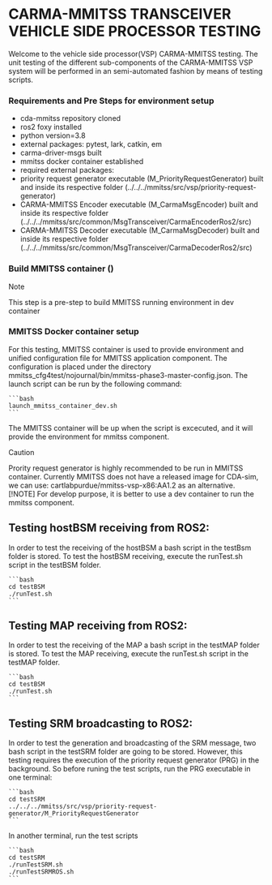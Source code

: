 # CARMA-MMITSS TRANSCEIVER VEHICLE SIDE PROCESSOR TESTING

Welcome to the vehicle side processor(VSP) CARMA-MMITSS testing. The unit testing of the different sub-components of the CARMA-MMITSS VSP system will be performed in an semi-automated fashion by means of testing scripts. 

### Requirements and Pre Steps for environment setup
* cda-mmitss repository cloned
* ros2 foxy installed 
* python version=3.8
* external packages: pytest, lark,  catkin, em
* carma-driver-msgs built
* mmitss docker container established 
* required external packages: 
* priority request generator executable (M_PriorityRequestGenerator) built and inside its respective folder (../../../mmitss/src/vsp/priority-request-generator)
* CARMA-MMITSS Encoder executable (M_CarmaMsgEncoder) built and inside its respective folder (../../../mmitss/src/common/MsgTransceiver/CarmaEncoderRos2/src)
* CARMA-MMITSS Decoder executable (M_CarmaMsgDecoder) built and inside its respective folder (../../../mmitss/src/common/MsgTransceiver/CarmaDecoderRos2/src)


### Build MMITSS container ()
> [!NOTE]
> This step is a pre-step to build MMITSS running environment in dev container 


### MMITSS Docker container setup
For this testing, MMITSS container is used to provide environment and unified configuration file for MMITSS application component. The configuration is placed under the directory mmitss_cfg4test/nojournal/bin/mmitss-phase3-master-config.json. The launch script can be run by the following command:

    ```bash
    launch_mmitss_container_dev.sh
    ```
The MMITSS container will be up when the script is excecuted, and it will provide the environment for mmitss component. 
> [!CAUTION]
> Prority request generator is highly recommended to be run in MMITSS container. Currently MMITSS does not have a released image for CDA-sim, we can use: cartlabpurdue/mmitss-vsp-x86:AA1.2 as an alternative. 
> [!NOTE]
> For develop purpose, it is better to use a dev container to run the mmitss component.

## Testing hostBSM receiving from ROS2:
In order to test the receiving of the hostBSM a bash script in the testBsm folder is stored. To test the hostBSM receiving, execute the runTest.sh script in the testBSM folder.

    ```bash
    cd testBSM
    ./runTest.sh
    ```

## Testing MAP receiving from ROS2:
In order to test the receiving of the MAP a bash script in the testMAP folder is stored. To test the MAP receiving, execute the runTest.sh script in the testMAP folder.

    ```bash
    cd testBSM
    ./runTest.sh
    ```

## Testing SRM broadcasting to ROS2:
In order to test the generation and broadcasting of the SRM message, two bash script in the testSRM folder are going to be stored. However, this testing requires the execution of the priority request generator (PRG) in the background. So before runing the test scripts, run the PRG executable in one terminal:

    ```bash
    cd testSRM
    ../../../mmitss/src/vsp/priority-request-generator/M_PriorityRequestGenerator
    ```

In another terminal, run the test scripts
    
    ```bash
    cd testSRM
    ./runTestSRM.sh
    ./runTestSRMROS.sh
    ```
    
